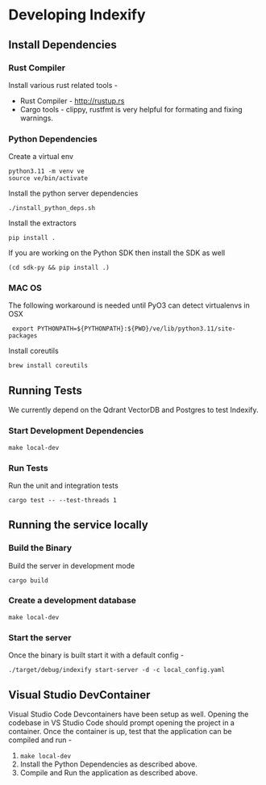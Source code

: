 # Developing Indexify

## Install Dependencies

### Rust Compiler
Install various rust related tools - 
* Rust Compiler - http://rustup.rs
* Cargo tools - clippy, rustfmt is very helpful for formating and fixing warnings.

### Python Dependencies
Create a virtual env 
```
python3.11 -m venv ve
source ve/bin/activate
```
Install the python server dependencies 
```
./install_python_deps.sh
```
Install the  extractors
```
pip install .
```
If you are working on the Python SDK then install the SDK as well 
```
(cd sdk-py && pip install .)
```

### MAC OS
The following workaround is needed until PyO3 can detect virtualenvs in OSX
```
 export PYTHONPATH=${PYTHONPATH}:${PWD}/ve/lib/python3.11/site-packages
```

Install coreutils 
```
brew install coreutils
```

## Running Tests
We currently depend on the Qdrant VectorDB and Postgres to test Indexify. 

### Start Development Dependencies
```
make local-dev
```

### Run Tests
Run the unit and integration tests
```
cargo test -- --test-threads 1
```

## Running the service locally 

### Build the Binary
Build the server in development mode 
```
cargo build
```

### Create a development database
```
make local-dev
```

### Start the server
Once the binary is built start it with a default config -
```
./target/debug/indexify start-server -d -c local_config.yaml
```

## Visual Studio DevContainer
Visual Studio Code Devcontainers have been setup as well. Opening the codebase in VS Studio Code should prompt opening the project in a container. Once the container is up, test that the application can be compiled and run -

1. `make local-dev`
2. Install the Python Dependencies as described above.
3. Compile and Run the application as described above.
